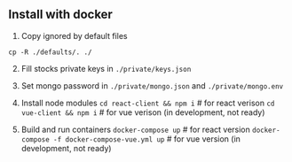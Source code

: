 ## Install with docker

1. Copy ignored by default files
```
cp -R ./defaults/. ./
```

2. Fill stocks private keys in ```./private/keys.json```

3. Set mongo password in ```./private/mongo.json``` and ```./private/mongo.env```

4. Install node modules
```cd react-client && npm i``` # for react verison
```cd vue-client && npm i``` # for vue verison (in development, not ready)

5. Build and run containers
```docker-compose up``` # for react version
```docker-compose -f docker-compose-vue.yml up``` # for vue version (in development, not ready)
